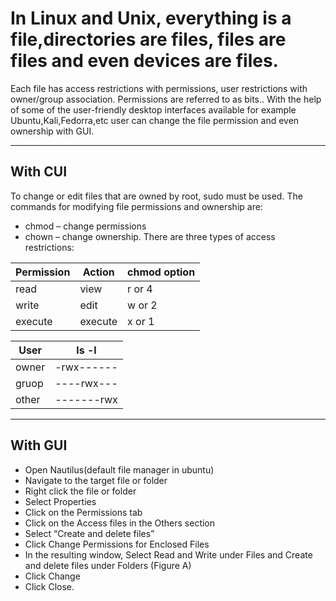 # In Linux and Unix, everything is a file,directories are files, files are files and even devices are files.

Each file has access restrictions with permissions, user restrictions with owner/group association. Permissions are referred to as bits.. With the help of some of the user-friendly desktop interfaces available for example Ubuntu,Kali,Fedorra,etc user can change the file permission and even ownership with GUI.
***
## With CUI
To change or edit files that are owned by root, sudo must be used.
The commands for modifying file permissions and ownership are:

* chmod – change permissions
* chown – change ownership.
There are three types of access restrictions:

|Permission | Action | chmod option |
|-----------|--------|--------------|
|read       | view | 	r or 4      |
|write      | edit |  w or 2      |
|execute    | execute|  x or 1      |

|User | ls -l  |
|-----------|--------|
| owner     |-rwx------| 	
| gruop     | ----rwx---| 
| other    | -------rwx|



***
## With GUI

* Open Nautilus(default file manager in ubuntu)
* Navigate to the target file or folder
* Right click the file or folder
* Select Properties
* Click on the Permissions tab
* Click on the Access files in the Others section
* Select “Create and delete files”
* Click Change Permissions for Enclosed Files
* In the resulting window, Select Read and Write under Files and Create and delete files under Folders (Figure A)
* Click Change
* Click Close.
